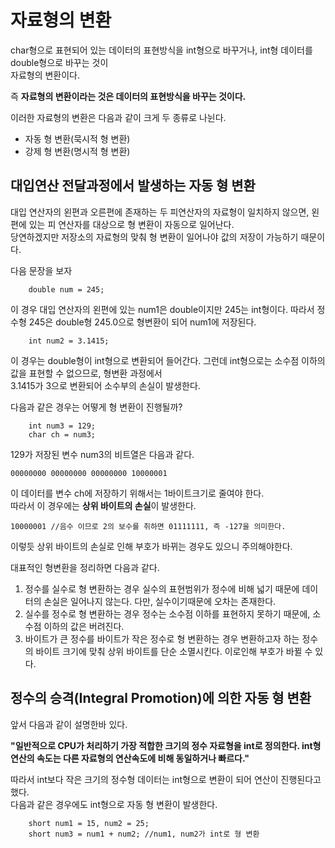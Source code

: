 # 자료형의 변환

char형으로 표현되어 있는 데이터의 표현방식을 int형으로 바꾸거나, int형 데이터를 double형으로 바꾸는 것이  
자료형의 변환이다.

즉 **자료형의 변환이라는 것은 데이터의 표현방식을 바꾸는 것이다.** 

이러한 자료형의 변환은 다음과 같이 크게 두 종류로 나뉜다.
* 자동 형 변환(묵시적 형 변환)
* 강제 형 변환(명시적 형 변환)

## 대입연산 전달과정에서 발생하는 자동 형 변환

대입 연산자의 왼편과 오른편에 존재하는 두 피연산자의 자료형이 일치하지 않으면, 왼편에 있는 피 연산자를 대상으로 형 변환이 자동으로 일어난다.  
당연하겠지만 저장소의 자료형의 맞춰 형 변환이 일어나야 값의 저장이 가능하기 때문이다.

다음 문장을 보자

```
    double num = 245;
```
이 경우 대입 연산자의 왼편에 있는 num1은 double이지만 245는 int형이다. 따라서 정수형 245은 double형 245.0으로
형변환이 되어 num1에 저장된다.

```
    int num2 = 3.1415;
```
이 경우는 double형이 int형으로 변환되어 들어간다. 그런데 int형으로는 소수점 이하의 값을 표현할 수 없으므로, 형변환 과정에서  
3.1415가 3으로 변환되어 소수부의 손실이 발생한다.  

다음과 같은 경우는 어떻게 형 변환이 진행될까?
```
    int num3 = 129;
    char ch = num3;
```

129가 저장된 변수 num3의 비트열은 다음과 같다.
```
00000000 00000000 00000000 10000001
```

이 데이터를 변수 ch에 저장하기 위해서는 1바이트크기로 줄여야 한다.  
따라서 이 경우에는 **상위 바이트의 손실**이 발생한다.

```
10000001 //음수 이므로 2의 보수를 취하면 01111111, 즉 -127을 의미한다.
```

이렇듯 상위 바이트의 손실로 인해 부호가 바뀌는 경우도 있으니 주의해야한다.

대표적인 형변환을 정리하면 다음과 같다.

1. 정수를 실수로 형 변환하는 경우
    실수의 표현범위가 정수에 비해 넓기 때문에 데이터의 손실은 일어나지 않는다. 다만, 실수이기때문에 오차는 존재한다.
2. 실수를 정수로 형 변환하는 경우
    정수는 소수점 이하를 표현하지 못하기 때문에, 소수점 이하의 값은 버려진다.
3. 바이트가 큰 정수를 바이트가 작은 정수로 형 변환하는 경우
    변환하고자 하는 정수의 바이트 크기에 맞춰 상위 바이트를 단순 소멸시킨다. 이로인해 부호가 바뀔 수 있다.

## 정수의 승격(Integral Promotion)에 의한 자동 형 변환

앞서 다음과 같이 설명한바 있다.

**"일반적으로 CPU가 처리하기 가장 적합한 크기의 정수 자료형을 int로 정의한다. int형 연산의 속도는 다른 자료형의 연산속도에 비해 동일하거나 빠르다."**

따라서 int보다 작은 크기의 정수형 데이터는 int형으로 변환이 되어 연산이 진행된다고 했다.  
다음과 같은 경우에도 int형으로 자동 형 변환이 발생한다.  
```
    short num1 = 15, num2 = 25;
    short num3 = num1 + num2; //num1, num2가 int로 형 변환
```
